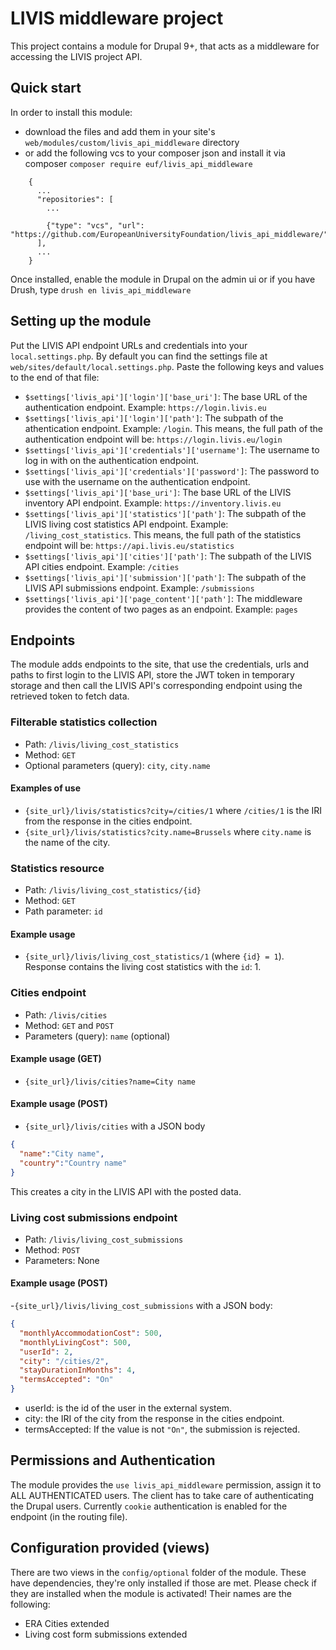 # LIVIS middleware project

This project contains a module for Drupal 9+, that acts as a middleware for accessing the LIVIS project API.

## Quick start

In order to install this module:
  - download the files and add them in your site's `web/modules/custom/livis_api_middleware` directory
  - or add the following vcs to your composer json and install it via composer `composer require euf/livis_api_middleware`
```
    {
      ...
      "repositories": [
        ...

        {"type": "vcs", "url": "https://github.com/EuropeanUniversityFoundation/livis_api_middleware/"},
      ],
      ...
    }
```

Once installed, enable the module in Drupal on the admin ui or if you have Drush, type `drush en livis_api_middleware`

## Setting up the module

Put the LIVIS API endpoint URLs and credentials into your `local.settings.php`. By default you can find the settings file at `web/sites/default/local.settings.php`. Paste the following keys and values to the end of that file:
- `$settings['livis_api']['login']['base_uri']`: The base URL of the authentication endpoint. Example: `https://login.livis.eu`
- `$settings['livis_api']['login']['path']`: The subpath of the athentication endpoint. Example: `/login`. This means, the full path of the authentication endpoint will be: `https://login.livis.eu/login`
- `$settings['livis_api']['credentials']['username']`: The username to log in with on the authentication endpoint.
- `$settings['livis_api']['credentials']['password']`: The password to use with the username on the authentication endpoint.
- `$settings['livis_api']['base_uri']`: The base URL of the LIVIS inventory API endpoint. Example: `https://inventory.livis.eu`
- `$settings['livis_api']['statistics']['path']`: The subpath of the LIVIS living cost statistics API endpoint. Example: `/living_cost_statistics`. This means, the full path of the statistics endpoint will be: `https://api.livis.eu/statistics`
- `$settings['livis_api']['cities']['path']`: The subpath of the LIVIS API cities endpoint. Example: `/cities`
- `$settings['livis_api']['submission']['path']`: The subpath of the LIVIS API submissions endpoint. Example: `/submissions`
- `$settings['livis_api']['page_content']['path']`: The middleware provides the content of two pages as an endpoint. Example: `pages`

## Endpoints
The module adds endpoints to the site, that use the credentials, urls and paths to first login to the LIVIS API, store the JWT token in temporary storage and then call the LIVIS API's corresponding endpoint using the retrieved token to fetch data.

### Filterable statistics collection
- Path: `/livis/living_cost_statistics`
- Method: `GET`
- Optional parameters (query): `city`, `city.name`
#### Examples of use
- `{site_url}/livis/statistics?city=/cities/1` where `/cities/1` is the IRI from the response in the cities endpoint.
- `{site_url}/livis/statistics?city.name=Brussels` where `city.name` is the name of the city.

### Statistics resource
  - Path: `/livis/living_cost_statistics/{id}`
  - Method: `GET`
  - Path parameter: `id`
#### Example usage
- `{site_url}/livis/living_cost_statistics/1` (where `{id} = 1`). Response contains the living cost statistics with the `id`: 1.

### Cities endpoint
  - Path: `/livis/cities`
  - Method: `GET` and `POST`
  - Parameters (query): `name` (optional)
#### Example usage (GET)
  - `{site_url}/livis/cities?name=City name`
#### Example usage (POST)
- `{site_url}/livis/cities` with a JSON body
```json
{
  "name":"City name",
  "country":"Country name"
}
```
This creates a city in the LIVIS API with the posted data.

### Living cost submissions endpoint
  - Path: `/livis/living_cost_submissions`
  - Method: `POST`
  - Parameters: None
#### Example usage (POST)
-`{site_url}/livis/living_cost_submissions` with a JSON body:
```json
{
  "monthlyAccommodationCost": 500,
  "monthlyLivingCost": 500,
  "userId": 2,
  "city": "/cities/2",
  "stayDurationInMonths": 4,
  "termsAccepted": "On"
}
```
- userId: is the id of the user in the external system.
- city: the IRI of the city from the response in the cities endpoint.
- termsAccepted: If the value is not `"On"`, the submission is rejected.

## Permissions and Authentication
The module provides the `use livis_api_middleware` permission, assign it to ALL AUTHENTICATED users. The client has to take care of authenticating the Drupal users. Currently  `cookie` authentication is enabled for the endpoint (in the routing file).

## Configuration provided (views)
There are two views in the `config/optional` folder of the module. These have dependencies, they're only installed if those are met. Please check if they are installed when the module is activated! Their names are the following:
  - ERA Cities extended
  - Living cost form submissions extended
